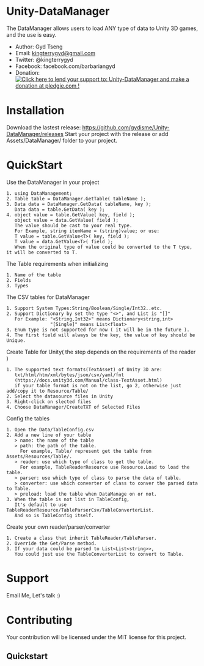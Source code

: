 Unity-DataManager
=
The DataManager allows users to load ANY type of data to Unity 3D games, and the use is easy.

- Author: Gyd Tseng
- Email: kingterrygyd@gmail.com
- Twitter: @kingterrygyd
- Facebook: facebook.com/barbariangyd
- Donation: <a href='https://pledgie.com/campaigns/32250'><img alt='Click here to lend your support to: Unity-DataManager and make a donation at pledgie.com !' src='https://pledgie.com/campaigns/32250.png?skin_name=chrome' border='0' ></a>

Installation
=
Download the lastest release: https://github.com/gydisme/Unity-DataManager/releases
Start your project with the release or add Assets/DataManager/ folder to your project.

QuickStart
=
Use the DataManager in your project
```
1. using DataManagement;
2. Table table = DataManager.GetTable( tableName );
3. Data data = DataManager.GetData( tableName, key );
   Data data = table.GetData( key );
4. object value = table.GetValue( key, field );
   object value = data.GetValue( field );
   The value should be cast to your real type.
   For Example, string itemName = (string)value; or use:
   T value = table.GetValue<T>( key, field );
   T value = data.GetValue<T>( field );
   When the original type of value could be converted to the T type, it will be converted to T.
```

The Table requirements when initializing
```
1. Name of the table
2. Fields
3. Types
```

The CSV tables for DataManager
```
1. Support System Types:String/Boolean/Single/Int32..etc.
2. Support Dictionary by set the type "<>", and List is "[]"
   For Example: "<String,Int32>" means Dictionary<string,int>
                "[Single]" means List<float>
3. Enum type is not supported for now ( it will be in the future ).
4. The first field will always be the key, the value of key should be Unique.
```

Create Table for Unity( the step depends on the requirements of the reader )
```
1. The supported text formats(TextAsset) of Unity 3D are:
   txt/html/htm/xml/bytes/json/csv/yaml/fnt
   (https://docs.unity3d.com/Manual/class-TextAsset.html)
   if your table format is not on the list, go 2, otherwise just add/copy it to Resource/Table/
2. Select the datasource files in Unity
3. Right-click on slected files
4. Choose DataManager/CreateTXT of Selected Files
```

Config the tables
```
1. Open the Data/TableConfig.csv
2. Add a new line of your table
   > name: the name of the table
   > path: the path of the table.
     For example, Table/ represent get the table from Assets/Resources/Table/.
   > reader: use which type of class to get the table.
     For example, TableReaderResource use Resource.Load to load the table.
   > parser: use which type of class to parse the data of table.
   > converter: use which converter of class to conver the parsed data to Table.
   > preload: load the table when DataManage on or not.
3. When the table is not list in TableConfig,
   It's default to use TableReaderResource/TableParserCsv/TableConverterList.
   And so is TableConfig itself.
```

Create your own reader/parser/converter
```
1. Create a class that inherit TableReader/TableParser.
2. Override the Get/Parse method.
3. If your data could be parsed to List<List<string>>,
   You could just use the TableConverterList to convert to Table.
```

Support
=
Email Me, Let's talk :)

Contributing
=
Your contribution will be licensed under the MIT license for this project.




Quickstart
----------
